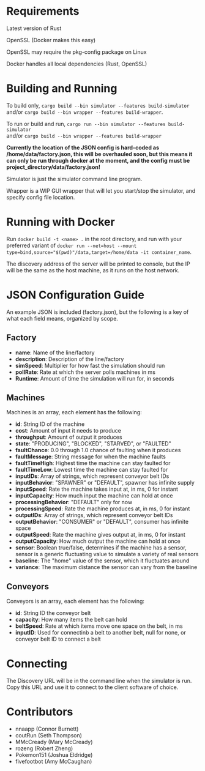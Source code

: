 # Requirements
Latest version of Rust

OpenSSL (Docker makes this easy)

OpenSSL may require the pkg-config package on Linux

Docker handles all local dependencies (Rust, OpenSSL)

# Building and Running
To build only, `cargo build --bin simulator --features build-simulator`\
and/or `cargo build --bin wrapper --features build-wrapper`.

To run or build and run, `cargo run --bin simulator --features build-simulator`\
and/or `cargo build --bin wrapper --features build-wrapper`

<b>Currently the location of the JSON config is hard-coded as /home/data/factory.json,
this will be overhauled soon, but this means it can only be run through docker at the moment,
and the config must be project_directory/data/factory.json!</b>

Simulator is just the simulator command line program.

Wrapper is a WIP GUI wrapper that will let you start/stop the simulator, and specify config file location.

# Running with Docker
Run `docker build -t <name> .` in the root directory,
and run with your preferred variant of `docker run --net=host --mount type=bind,source="$(pwd)"/data,target=/home/data -it container_name`.

The discovery address of the server will be printed to console, but the IP
will be the same as the host machine, as it runs on the host network.

# JSON Configuration Guide
An example JSON is included (factory.json), but the following is a key of what each field means, organized by scope.

## Factory

- **name**: Name of the line/factory
- **description**: Description of the line/factory
- **simSpeed**: Multiplier for how fast the simulation should run
- **pollRate**: Rate at which the server polls machines in ms
- **Runtime**: Amount of time the simulation will run for, in seconds

## Machines

Machines is an array, each element has the following:

- **id**: String ID of the machine
- **cost**: Amount of input it needs to produce
- **throughput**: Amount of output it produces
- **state**: "PRODUCING", "BLOCKED", "STARVED", or "FAULTED"
- **faultChance**: 0.0 through 1.0 chance of faulting when it produces
- **faultMessage**: String message for when the machine faults
- **faultTimeHigh**: Highest time the machine can stay faulted for
- **faultTimeLow**: Lowest time the machine can stay faulted for
- **inputIDs**: Array of strings, which represent conveyor belt IDs
- **inputBehavior**: "SPAWNER" or "DEFAULT", spawner has infinite supply
- **inputSpeed**: Rate the machine takes input at, in ms, 0 for instant
- **inputCapacity**: How much input the machine can hold at once
- **processingBehavior**: "DEFAULT" only for now
- **processingSpeed**: Rate the machine produces at, in ms, 0 for instant
- **outputIDs**: Array of strings, which represent conveyor belt IDs
- **outputBehavior**: "CONSUMER" or "DEFAULT", consumer has infinite space
- **outputSpeed**: Rate the machine gives output at, in ms, 0 for instant
- **outputCapacity**: How much output the machine can hold at once
- **sensor**: Boolean true/false, determines if the machine has a sensor, sensor is a generic fluctuating value to simulate a variety of real sensors
- **baseline**: The "home" value of the sensor, which it fluctuates around
- **variance**: The maximum distance the sensor can vary from the baseline

## Conveyors

Conveyors is an array, each element has the following:

- **id**: String ID the conveyor belt
- **capacity**: How many items the belt can hold
- **beltSpeed**: Rate at which items move one space on the belt, in ms
- **inputID**: Used for connectinb a belt to another belt, null for none, or conveyor belt ID to connect a belt

# Connecting 
The Discovery URL will be in the command line when the simulator is run. Copy this URL and use it to connect to the client software of choice. 

# Contributors
- nnaapp (Connor Burnett)
- coutRun (Seth Thompson)
- MMcCready (Mary McCready)
- rozeng (Robert Zheng)
- Pokemon151 (Joshua Eldridge)
- fivefootbot (Amy McCaughan)
